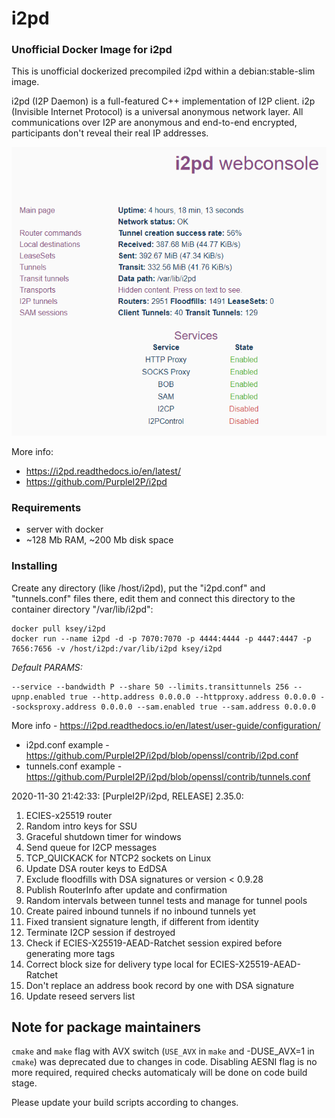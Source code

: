 # i2pd
### Unofficial Docker Image for i2pd
This is unofficial dockerized precompiled i2pd within a debian:stable-slim image.

i2pd (I2P Daemon) is a full-featured C++ implementation of I2P client. i2p (Invisible Internet Protocol) is a universal anonymous network layer. All communications over I2P are anonymous and end-to-end encrypted, participants don't reveal their real IP addresses.

![i2pd](https://raw.githubusercontent.com/MrKsey/i2pd/master/i2pd.PNG)

More info:
- https://i2pd.readthedocs.io/en/latest/
- https://github.com/PurpleI2P/i2pd

### Requirements

* server with docker
* ~128 Mb RAM, ~200 Mb disk space 

### Installing

Create any directory (like /host/i2pd), put the "i2pd.conf" and "tunnels.conf" files there, edit them and connect this directory to the container directory "/var/lib/i2pd":
```
docker pull ksey/i2pd
docker run --name i2pd -d -p 7070:7070 -p 4444:4444 -p 4447:4447 -p 7656:7656 -v /host/i2pd:/var/lib/i2pd ksey/i2pd
```

*Default PARAMS:*
```
--service --bandwidth P --share 50 --limits.transittunnels 256 --upnp.enabled true --http.address 0.0.0.0 --httpproxy.address 0.0.0.0 --socksproxy.address 0.0.0.0 --sam.enabled true --sam.address 0.0.0.0
```
More info - https://i2pd.readthedocs.io/en/latest/user-guide/configuration/

* i2pd.conf example - https://github.com/PurpleI2P/i2pd/blob/openssl/contrib/i2pd.conf 
* tunnels.conf example - https://github.com/PurpleI2P/i2pd/blob/openssl/contrib/tunnels.conf
























2020-11-30 21:42:33: [PurpleI2P/i2pd, RELEASE] 2.35.0:

1. ECIES-x25519 router
2. Random intro keys for SSU
3. Graceful shutdown timer for windows
4. Send queue for I2CP messages
5. TCP_QUICKACK for NTCP2 sockets on Linux
6. Update DSA router keys to EdDSA
7. Exclude floodfills with DSA signatures or version < 0.9.28
8. Publish RouterInfo after update and confirmation
9. Random intervals between tunnel tests and manage for tunnel pools
10. Create paired inbound tunnels if no inbound tunnels yet
11. Fixed transient signature length, if different from identity
12. Terminate I2CP session if destroyed
13. Check if ECIES-X25519-AEAD-Ratchet session expired before generating more tags 
14. Correct block size for delivery type local for ECIES-X25519-AEAD-Ratchet
15. Don't replace an address book record by one with DSA signature
16. Update reseed servers list

Note for package maintainers
---
`cmake` and `make` flag with AVX switch (`USE_AVX` in `make` and -DUSE_AVX=1 in `cmake`) was deprecated due to changes in code.
Disabling AESNI flag is no more required, required checks automaticaly will be done on code build stage.

Please update your build scripts according to changes.
# #
